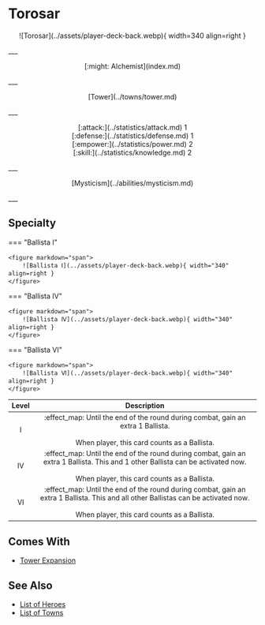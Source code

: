 # Torosar

<p style="text-align: center;" markdown>![Torosar](../assets/player-deck-back.webp){ width=340 align=right }</p>
___
<p style="text-align: center;" markdown>[:might: Alchemist](index.md)</p>
___
<p style="text-align: center;" markdown>[Tower](../towns/tower.md)</p>
___

<p style="text-align: center;" markdown>[:attack:](../statistics/attack.md)&nbsp;1</br>[:defense:](../statistics/defense.md)&nbsp;1</br>[:empower:](../statistics/power.md)&nbsp;2</br>[:skill:](../statistics/knowledge.md)&nbsp;2</p>
___
<p style="text-align: center;" markdown>[Mysticism](../abilities/mysticism.md)</p>
___

## Specialty

=== "Ballista Ⅰ"

    <figure markdown="span">
        ![Ballista Ⅰ](../assets/player-deck-back.webp){ width="340" align=right }
    </figure>

=== "Ballista Ⅳ"

    <figure markdown="span">
        ![Ballista Ⅳ](../assets/player-deck-back.webp){ width="340" align=right }
    </figure>

=== "Ballista Ⅵ"

    <figure markdown="span">
        ![Ballista Ⅵ](../assets/player-deck-back.webp){ width="340" align=right }
    </figure>


| Level | Description |
| :---: | :---: |
| Ⅰ | :effect_map: Until the end of the round during combat, gain an extra 1 Ballista.</br></br>When player, this card counts as a Ballista. |
| Ⅳ | :effect_map: Until the end of the round during combat, gain an extra 1 Ballista. This and 1 other Ballista can be activated now.</br></br>When player, this card counts as a Ballista. |
| Ⅵ | :effect_map: Until the end of the round during combat, gain an extra 1 Ballista. This and all other Ballistas can be activated now.</br></br>When player, this card counts as a Ballista. |


## Comes With

- [Tower Expansion](../content/tower_expansion.md)


## See Also

- [List of Heroes](index.md)
- [List of Towns](../towns/index.md)

